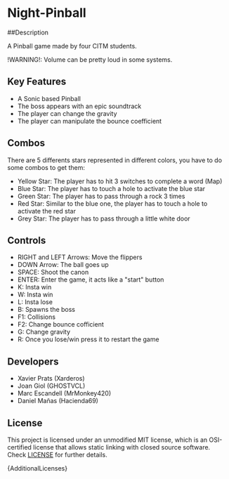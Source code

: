 # Night-Pinball

##Description

A Pinball game made by four CITM students.

!WARNING!: Volume can be pretty loud in some systems.

## Key Features

 - A Sonic based Pinball
 - The boss appears with an epic soundtrack
 - The player can change the gravity
 - The player can manipulate the bounce coefficient

## Combos
  
There are 5 differents stars represented in different colors, you have to do some combos to get them:

  - Yellow Star: The player has to hit 3 switches to complete a word (Map)
  - Blue Star: The player has to touch a hole to activate the blue star
  - Green Star: The player has to pass through a rock 3 times
  - Red Star: Similar to the blue one, the player has to touch a hole to activate the red star
  - Grey Star: The player has to pass through a little white door

## Controls

  - RIGHT and LEFT Arrows: Move the flippers
  - DOWN Arrow: The ball goes up
  - SPACE: Shoot the canon
  - ENTER: Enter the game, it acts like a "start" button
  - K: Insta win
  - W: Insta win
  - L: Insta lose
  - B: Spawns the boss
  - F1: Collisions
  - F2: Change bounce cofficient
  - G: Change gravity
  - R: Once you lose/win press it to restart the game

## Developers

 - Xavier Prats (Xarderos)
 - Joan Giol (GHOSTVCL)
 - Marc Escandell (MrMonkey420)
 - Daniel Mañas (Hacienda69)

## License

This project is licensed under an unmodified MIT license, which is an OSI-certified license that allows static linking with closed source software. Check [LICENSE](LICENSE) for further details.

{AdditionalLicenses}
